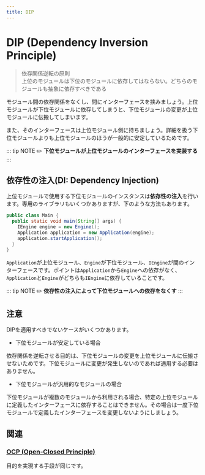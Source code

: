 ```yaml
---
title: DIP
---
```


# DIP (Dependency Inversion Principle)
> 依存関係逆転の原則  
> 上位のモジュールは下位のモジュールに依存してはならない。どちらのモジュールも抽象に依存すべきである

モジュール間の依存関係をなくし、間にインターフェースを挟みましょう。上位モジュールが下位モジュールに依存してしまうと、下位モジュールの変更が上位モジュールに伝搬してしまいます。

また、そのインターフェースは上位モジュール側に持ちましょう。詳細を扱う下位モジュールよりも上位モジュールのほうが一般的に安定しているためです。

::: tip NOTE
:pencil2: **下位モジュールが上位モジュールのインターフェースを実装する**
:::

## 依存性の注入(DI: Dependency Injection)
上位モジュールで使用する下位モジュールのインスタンスは**依存性の注入**を行います。専用のライブラリもいくつかありますが、下のような方法もあります。

```java
public class Main {
  public static void main(String[] args) {
    IEngine engine = new Engine();
    Application application = new Application(engine);
    application.startApplication();
  }
}
```

`Application`が上位モジュール、`Engine`が下位モジュール、`IEngine`が間のインターフェースです。ポイントは`Application`から`Engine`への依存がなく、`Application`と`Engine`がどちらも`IEngine`に依存していることです。

::: tip NOTE
:pencil2: **依存性の注入によって下位モジュールへの依存をなくす**
:::

## 注意
DIPを適用すべきでないケースがいくつかあります。
- 下位モジュールが安定している場合

依存関係を逆転させる目的は、下位モジュールの変更を上位モジュールに伝搬させないためです。下位モジュールに変更が発生しないのであれば適用する必要はありません。

- 下位モジュールが汎用的なモジュールの場合

下位モジュールが複数のモジュールから利用される場合、特定の上位モジュールに定義したインターフェースに依存することはできません。その場合は一度下位モジュールで定義したインターフェースを変更しないようにしましょう。

## 関連
### [OCP (Open-Closed Principle)](OCP.md)
目的を実現する手段が同じです。
